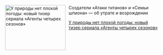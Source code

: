 <!--2025-10-07 11:45:40-->
<div class="yb">
  <div class="rss kino_kino"><a href="https://www.kino-teatr.ru/kino/news/y2025/10-7/39225/" title="У природы нет плохой погоды: новый тизер сериала «Агенты четырех сезонов»"><img src="https://www.kino-teatr.ru/news/5/2/39225/poster.jpg" width="196" height="147" align="left" hspace="5" style="margin: 0px 10px 0px 5px" alt="У природы нет плохой погоды: новый тизер сериала «Агенты четырех сезонов»"/></a>Создатели «Атаки титанов» и «Семьи шпиона» — об утрате и возрождении <p class="titl"><a href="https://www.kino-teatr.ru/kino/news/y2025/10-7/39225/">У природы нет плохой погоды: новый тизер сериала «Агенты четырех сезонов»</a></p></div>
</div>
